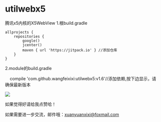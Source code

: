 # utilwebx5
腾讯x5内核的X5WebView
1.根build.gradle

    allprojects {
        repositories {
            google()
            jcenter()
            maven { url 'https://jitpack.io' } //添加仓库
        }
    }
2.module的build.gradle

     compile 'com.github.wangfeixixi:utilwebx5:v1.6'//添加依赖,按下边显示，请确保最新版本
 
 
 [![](https://jitpack.io/v/wangfeixixi/utilwebx5.svg)](https://jitpack.io/#wangfeixixi/utilwebx5)
     
如果觉得好请给我点赞哈！

如果需要进一步交流，邮件哦：xuanyuanxixi@foxmail.com

